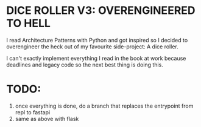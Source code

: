 # DICE ROLLER V3: OVERENGINEERED TO HELL

I read Architecture Patterns with Python and got inspired so I decided to overengineer the heck out of my favourite side-project: A dice roller.

I can't exactly implement everything I read in the book at work because deadlines and legacy code so the next best thing is doing this.

# TODO:

1. once everything is done, do a branch that replaces the entrypoint from repl to fastapi
2. same as above with flask
